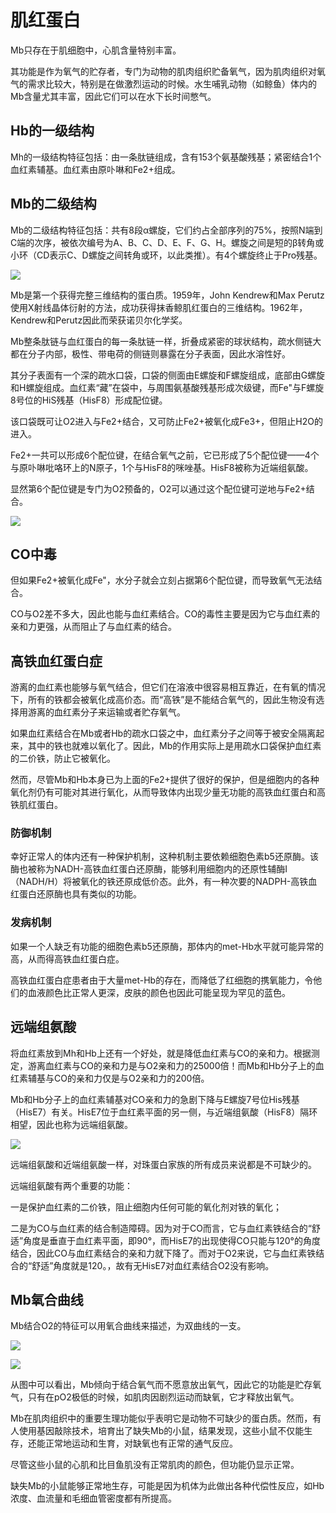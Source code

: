 

# 肌红蛋白

Mb只存在于肌细胞中，心肌含量特别丰富。

其功能是作为氧气的贮存者，专门为动物的肌肉组织贮备氧气，因为肌肉组织对氧气的需求比较大，特别是在做激烈运动的时候。水生哺乳动物（如鲸鱼）体内的Mb含量尤其丰富，因此它们可以在水下长时间憋气。

## Hb的一级结构

Mh的一级结构特征包括：由一条肽链组成，含有153个氨基酸残基；紧密结合1个血红素辅基。血红素由原卟啉和Fe2+组成。

## Mb的二级结构

Mb的二级结构特征包括：共有8段α螺旋，它们约占全部序列的75%，按照N端到C端的次序，被依次编号为A、B、C、D、E、F、G、Η。螺旋之间是短的β转角或小环（CD表示C、D螺旋之间转角或环，以此类推）。有4个螺旋终止于Pro残基。

![](1.1.png)

Mb是第一个获得完整三维结构的蛋白质。1959年，John Kendrew和Max Perutz使用X射线晶体衍射的方法，成功获得抹香鲸肌红蛋白的三维结构。1962年，Kendrew和Perutz因此而荣获诺贝尔化学奖。

Mb整条肽链与血红蛋白的每一条肽链一样，折叠成紧密的球状结构，疏水侧链大都在分子内部，极性、带电荷的侧链则暴露在分子表面，因此水溶性好。

其分子表面有一个深的疏水口袋，口袋的侧面由E螺旋和F螺旋组成，底部由G螺旋和H螺旋组成。血红素“藏”在袋中，与周围氨基酸残基形成次级键，而Fe"与F螺旋8号位的HiS残基（HisF8）形成配位键。

该口袋既可让O2进入与Fe2+结合，又可防止Fe2+被氧化成Fe3+，但阻止H2O的进入。

Fe2+一共可以形成6个配位键，在结合氧气之前，它已形成了5个配位键——4个与原卟啉吡咯环上的N原子，1个与HisF8的咪唑基。HisF8被称为近端组氨酸。

显然第6个配位键是专门为O2预备的，O2可以通过这个配位键可逆地与Fe2+结合。

![](1.2.png)

## CO中毒

但如果Fe2+被氧化成Fe"，水分子就会立刻占据第6个配位键，而导致氧气无法结合。

CO与O2差不多大，因此也能与血红素结合。CO的毒性主要是因为它与血红素的亲和力更强，从而阻止了与血红素的结合。

## 高铁血红蛋白症

游离的血红素也能够与氧气结合，但它们在溶液中很容易相互靠近，在有氧的情况下，所有的铁都会被氧化成高价态。而“高铁”是不能结合氧气的，因此生物没有选择用游离的血红素分子来运输或者贮存氧气。

如果血红素结合在Mb或者Hb的疏水口袋之中，血红素分子之间等于被安全隔离起来，其中的铁也就难以氧化了。因此，Mb的作用实际上是用疏水口袋保护血红素的二价铁，防止它被氧化。

然而，尽管Mb和Hb本身已为上面的Fe2+提供了很好的保护，但是细胞内的各种氧化剂仍有可能对其进行氧化，从而导致体内出现少量无功能的高铁血红蛋白和高铁肌红蛋白。

### 防御机制

幸好正常人的体内还有一种保护机制，这种机制主要依赖细胞色素b5还原酶。该酶也被称为NADH-高铁血红蛋白还原酶，能够利用细胞内的还原性辅酶I（NADH/H）将被氧化的铁还原成低价态。此外，有一种次要的NADPH-高铁血红蛋白还原酶也具有类似的功能。

### 发病机制

如果一个人缺乏有功能的细胞色素b5还原酶，那体内的met-Hb水平就可能异常的高，从而得高铁血红蛋白症。

高铁血红蛋白症患者由于大量met-Hb的存在，而降低了红细胞的携氧能力，令他们的血液颜色比正常人更深，皮肤的颜色也因此可能呈现为罕见的蓝色。

## 远端组氨酸

将血红素放到Mh和Hb上还有一个好处，就是降低血红素与CO的亲和力。根据测定，游离血红素与CO的亲和力是与O2亲和力的25000倍！而Mb和Hb分子上的血红素辅基与CO的亲和力仅是与O2亲和力的200倍。

Mb和Hb分子上的血红素辅基对CO亲和力的急剧下降与E螺旋7号位His残基（HisE7）有关。HisE7位于血红素平面的另一侧，与近端组氨酸（HisF8）隔环相望，因此也称为远端组氨酸。

![](1.3.png)

远端组氨酸和近端组氨酸一样，对珠蛋白家族的所有成员来说都是不可缺少的。

远端组氨酸有两个重要的功能：

一是保护血红素的二价铁，阻止细胞内任何可能的氧化剂对铁的氧化；

二是为CO与血红素的结合制造障碍。因为对于CO而言，它与血红素铁结合的“舒适”角度是垂直于血红素平面，即90°，而HisE7的出现使得CO只能与120°的角度结合，因此CO与血红素结合的亲和力就下降了。而对于O2来说，它与血红素铁结合的“舒适”角度就是120。，故有无HisE7对血红素结合O2没有影响。

## Mb氧合曲线

Mb结合O2的特征可以用氧合曲线来描述，为双曲线的一支。

![](1.4.png)

![](gs1.png)

从图中可以看出，Mb倾向于结合氧气而不愿意放出氧气，因此它的功能是贮存氧气，只有在pO2极低的时候，如肌肉因剧烈运动而缺氧，它才释放出氧气。

Mb在肌肉组织中的重要生理功能似乎表明它是动物不可缺少的蛋白质。然而，有人使用基因敲除技术，培育出了缺失Mb的小鼠，结果发现，这些小鼠不仅能生存，还能正常地运动和生育，对缺氧也有正常的通气反应。

尽管这些小鼠的心肌和比目鱼肌没有正常肌肉的颜色，但功能仍显示正常。

缺失Mb的小鼠能够正常地生存，可能是因为机体为此做出各种代偿性反应，如Hb浓度、血流量和毛细血管密度都有所提高。
